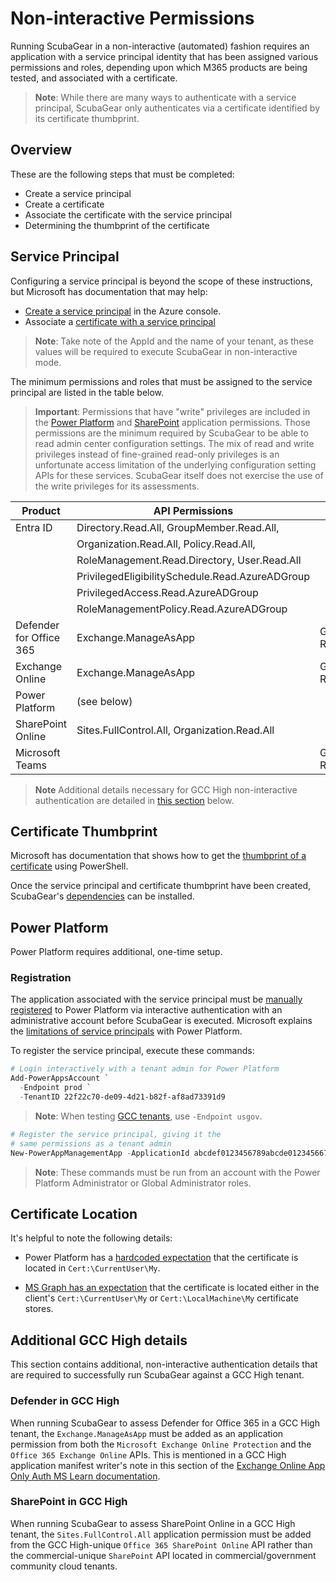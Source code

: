 # Non-interactive Permissions

Running ScubaGear in a non-interactive (automated) fashion requires an application with a service principal identity that has been assigned various permissions and roles, depending upon which M365 products are being tested, and associated with a certificate.

> **Note**: While there are many ways to authenticate with a service principal, ScubaGear only authenticates via a certificate identified by its certificate thumbprint.

## Overview

These are the following steps that must be completed:

* Create a service principal
* Create a certificate
* Associate the certificate with the service principal
* Determining the thumbprint of the certificate

## Service Principal

Configuring a service principal is beyond the scope of these instructions, but Microsoft has documentation that may help:

* [Create a service principal](https://learn.microsoft.com/en-us/entra/identity-platform/howto-create-service-principal-portal) in the Azure console.
* Associate a [certificate with a service principal](https://learn.microsoft.com/en-us/cli/azure/azure-cli-sp-tutorial-3)

> **Note**: Take note of the AppId and the name of your tenant, as these values will be required to execute ScubaGear in non-interactive mode.

The minimum permissions and roles that must be assigned to the service principal are listed in the table below.

> **Important**: Permissions that have "write" privileges are included in the [Power Platform](https://learn.microsoft.com/en-us/power-platform/admin/powershell-create-service-principal#limitations-of-service-principals) and [SharePoint](https://learn.microsoft.com/en-us/graph/permissions-selected-overview?tabs=http#what-permissions-do-i-need-to-manage-permissions) application permissions. Those permissions are the minimum required by ScubaGear to be able to read admin center configuration settings. The mix of read and write privileges instead of fine-grained read-only privileges is an unfortunate access limitation of the underlying configuration setting APIs for these services. ScubaGear itself does not exercise the use of the write privileges for its assessments.

| Product                 | API Permissions                                 | Role          |
| ----------------------- | ----------------------------------------------- | ------------- |
| Entra ID                | Directory.Read.All, GroupMember.Read.All,       |               |
|                         | Organization.Read.All, Policy.Read.All,         |               |
|                         | RoleManagement.Read.Directory, User.Read.All    |               |
|                         | PrivilegedEligibilitySchedule.Read.AzureADGroup |               |
|                         | PrivilegedAccess.Read.AzureADGroup              |               |
|                         | RoleManagementPolicy.Read.AzureADGroup          |               |
| Defender for Office 365 | Exchange.ManageAsApp                            | Global Reader |
| Exchange Online         | Exchange.ManageAsApp                            | Global Reader |
| Power Platform          | (see below)                                     |               |
| SharePoint Online       | Sites.FullControl.All, Organization.Read.All    |               |
| Microsoft Teams         |                                                 | Global Reader |

> **Note** Additional details necessary for GCC High non-interactive authentication are detailed in [this section](#additional-gcc-high-details) below.

## Certificate Thumbprint

Microsoft has documentation that shows how to get the [thumbprint of a certificate](https://learn.microsoft.com/en-us/graph/applications-how-to-add-certificate?tabs=http#prerequisites) using PowerShell.

Once the service principal and certificate thumbprint have been created, ScubaGear's [dependencies](dependencies.md) can be installed.

## Power Platform

Power Platform requires additional, one-time setup.

### Registration

The application associated with the service principal must be [manually registered](https://learn.microsoft.com/en-us/power-platform/admin/powershell-create-service-principal#registering-an-admin-management-application) to Power Platform via interactive authentication with an administrative account before ScubaGear is executed. Microsoft explains the [limitations of service principals](https://learn.microsoft.com/en-us/power-platform/admin/powershell-create-service-principal#limitations-of-service-principals) with Power Platform.

To register the service principal, execute these commands:

```powershell
# Login interactively with a tenant admin for Power Platform
Add-PowerAppsAccount `
  -Endpoint prod `
  -TenantID 22f22c70-de09-4d21-b82f-af8ad73391d9
```

> **Note**: When testing [GCC tenants](https://learn.microsoft.com/en-us/office365/servicedescriptions/office-365-platform-service-description/office-365-us-government/gcc), use `-Endpoint usgov`.

```powershell
# Register the service principal, giving it the
# same permissions as a tenant admin
New-PowerAppManagementApp -ApplicationId abcdef0123456789abcde01234566789
```

> **Note**:  These commands must be run from an account with the Power Platform Administrator or Global Administrator roles.

## Certificate Location

It's helpful to note the following details:

* Power Platform has a [hardcoded expectation](https://github.com/microsoft/Microsoft365DSC/issues/2781) that the certificate is located in `Cert:\CurrentUser\My`.

* [MS Graph has an expectation](https://learn.microsoft.com/en-us/powershell/microsoftgraph/authentication-commands?view=graph-powershell-1.0#use-client-credential-with-a-certificate) that the certificate is located either in the client's `Cert:\CurrentUser\My` or `Cert:\LocalMachine\My` certificate stores.

## Additional GCC High details

This section contains additional, non-interactive authentication details that are required to successfully run ScubaGear against a GCC High tenant.


### Defender in GCC High

When running ScubaGear to assess Defender for Office 365 in a GCC High tenant, the `Exchange.ManageAsApp` must be added as an application permission from both the `Microsoft Exchange Online Protection` and the `Office 365 Exchange Online`  APIs. This is mentioned in a GCC High application manifest writer's note in this section of the [Exchange Online App Only Auth MS Learn documentation](https://learn.microsoft.com/en-us/powershell/exchange/app-only-auth-powershell-v2?view=exchange-ps#modify-the-app-manifest-to-assign-api-permissions).


### SharePoint in GCC High

When running ScubaGear to assess SharePoint Online in a GCC High tenant, the `Sites.FullControl.All` application permission must be added from the GCC High-unique `Office 365 SharePoint Online` API rather than the commercial-unique `SharePoint` API located in commercial/government community cloud tenants.